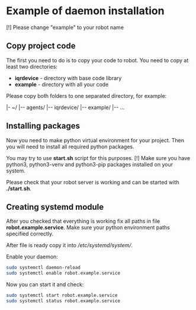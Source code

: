 # Example of daemon installation

[!] Please change "example" to your robot name

## Copy project code

The first you need to do is to copy your code to robot.
You need to copy at least two directories:

* **iqrdevice** - directory with base code library
* **example** - directory with all your code

Please copy both folders to one separated directory, for example:

|- ~/
    |-- agents/
        |-- iqrdevice/
        |-- example/
    |-- ...

## Installing packages

Now you need to make python virtual environment for your project.
Then you will need to install all required python packages.

You may try to use **start.sh** script for this purposes.
[!] Make sure you have python3, python3-venv and python3-pip packages installed on your system.

Please check that your robot server is working and can be started with **./start.sh**.

## Creating systemd module

After you checked that everything is working fix all paths in file **robot.example.service**.
Make sure your python environment paths specified correctly.

After file is ready copy it into */etc/systemd/system/*.

Enable your daemon:

```bash
sudo systemctl daemon-reload
sudo systemctl enable robot.example.service
```

Now you can start it and check:

```bash
sudo systemctl start robot.example.service
sudo systemctl status robot.example.service
```